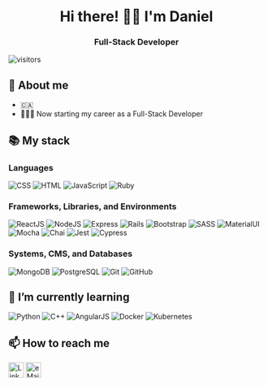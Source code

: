 ### 
<h1 align="center">Hi there! 👋🏻 
  I'm Daniel</h1>
<h3 align="center">Full-Stack Developer</h3>

<!--
**dr** is a ✨ _special_ ✨ repository because its `README.md` (this file) appears on your GitHub profile.
-->

![visitors](https://visitor-badge-reloaded.herokuapp.com/badge?page_id=jjwlee94.jjwlee94&color=blue&style=for-the-badge&logo=Github)

## 🌟 About me

- 🇨🇦
- 👩🏻‍💻 Now starting my career as a Full-Stack Developer

## 📚 My stack

### Languages

<p>
  <img alt="CSS" src="https://img.shields.io/badge/CSS%20-%231572B6.svg?logo=css3&logoColor=white">
  <img alt="HTML" src="https://img.shields.io/badge/HTML%20-%23E34F26.svg?logo=html5&logoColor=white">
  <img alt="JavaScript" src="https://img.shields.io/badge/JavaScript%20-%23F7DF1E.svg?logo=javascript&logoColor=black">
  <img alt="Ruby" src="https://img.shields.io/badge/Ruby%20-darkred.svg?logo=ruby&logoColor=white">
</p>

### Frameworks, Libraries, and Environments

<p>
  <img alt="ReactJS" src="https://img.shields.io/badge/React.js%20-%2320232a.svg?logo=react&logoColor=%2361DAFB">
  <img alt="NodeJS" src="https://img.shields.io/badge/Node.js%20-%2343853D.svg?logo=node.js&logoColor=white">
  <img alt="Express" src="https://img.shields.io/badge/Express%20-grey.svg?logo=express&logoColor=white">
  <img alt="Rails" src="https://img.shields.io/badge/Rails%20-maroon.svg?logo=rubyonrails&logoColor=white">
  <img alt="Bootstrap" src="https://img.shields.io/badge/Bootstrap%20-purple.svg?logo=bootstrap&logoColor=white">
  <img alt="SASS" src="https://img.shields.io/badge/SASS%20-orchid.svg?logo=sass&logoColor=white">
  <img alt="MaterialUI" src="https://img.shields.io/badge/Material UI%20-blue.svg?logo=mui&logoColor=white">
  <img alt="Mocha" src="https://img.shields.io/badge/Mocha%20-saddlebrown.svg?logo=mocha&logoColor=white">
  <img alt="Chai" src="https://img.shields.io/badge/Chai%20-bisque.svg?logo=chai&logoColor=maroon">
  <img alt="Jest" src="https://img.shields.io/badge/Jest%20-red.svg?logo=jest&logoColor=white">
  <img alt="Cypress" src="https://img.shields.io/badge/Cypress%20-grey.svg?logo=cypress&logoColor=white">
</p>

### Systems, CMS, and Databases

<p>
  <img alt="MongoDB" src="https://img.shields.io/badge/MongoDB%20-green.svg?logo=mongodb&logoColor=white">
  <img alt="PostgreSQL" src="https://img.shields.io/badge/PostgreSQL%20-%23025E8C.svg?logo=postgresql&logoColor=white">
  <img alt="Git" src="https://img.shields.io/badge/Git%20-black.svg?logo=git&logoColor=white">
  <img alt="GitHub" src="https://img.shields.io/badge/GitHub%20-%2320232a.svg?logo=github&logoColor=white">
</p>

## 🌱 I’m currently learning

<p>
  <img alt="Python" src="https://img.shields.io/badge/Python%20-cornflowerblue.svg?logo=python&logoColor=white">
  <img alt="C++" src="https://img.shields.io/badge/C++%20-blue.svg?logo=c&logoColor="white">
  <img alt="AngularJS" src="https://img.shields.io/badge/Angular.js%20-firebrick.svg?logo=angular&logoColor=white">
  <img alt="Docker" src="https://img.shields.io/badge/Docker%20-dodgerblue.svg?logo=docker&logoColor=white">
  <img alt="Kubernetes" src="https://img.shields.io/badge/Kubernetes%20-white.svg?logo=kubernetes&logoColor="white">
</p>

## 📫 How to reach me

<a href="https://www.linkedin.com/in/danielrossico/"><img width="30" heigth="30" src="https://cdn-icons-png.flaticon.com/512/174/174857.png" alt="LinkedIn"/></a>
<a href="mailto:daniel@rossi.cam"><img width="30" heigth="30" src="https://upload.wikimedia.org/wikipedia/commons/thumb/4/4e/Mail_%28iOS%29.svg/1200px-Mail_%28iOS%29.svg.png" alt="eMail"/></a>
